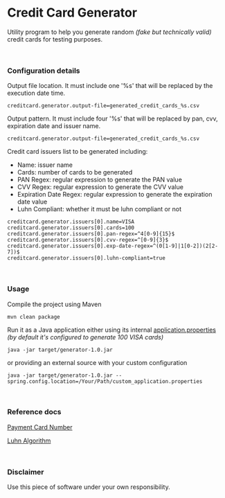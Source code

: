 # Credit Card Generator

Utility program to help you generate random *(fake but technically valid)* credit cards for testing purposes.

<br>

### Configuration details

Output file location. It must include one '%s' that will be replaced by the execution date time.
```
creditcard.generator.output-file=generated_credit_cards_%s.csv
```

Output pattern. It must include four '%s' that will be replaced by pan, cvv, expiration date and issuer name.
```
creditcard.generator.output-file=generated_credit_cards_%s.csv
```

Credit card issuers list to be generated including:
- Name: issuer name
- Cards: number of cards to be generated
- PAN Regex: regular expression to generate the PAN value
- CVV Regex: regular expression to generate the CVV value
- Expiration Date Regex: regular expression to generate the expiration date value
- Luhn Compliant: whether it must be luhn compliant or not
```
creditcard.generator.issuers[0].name=VISA
creditcard.generator.issuers[0].cards=100
creditcard.generator.issuers[0].pan-regex=^4[0-9]{15}$
creditcard.generator.issuers[0].cvv-regex=^[0-9]{3}$
creditcard.generator.issuers[0].exp-date-regex=^(0[1-9]|1[0-2])(2[2-7])$
creditcard.generator.issuers[0].luhn-compliant=true
```
<br>

### Usage
Compile the project using Maven
```
mvn clean package
```

Run it as a Java application either using its internal [application.properties](src/main/resources/application.properties) *(by default it's configured to generate 100 VISA cards)* 
```
java -jar target/generator-1.0.jar
```
or providing an external source with your custom configuration
```
java -jar target/generator-1.0.jar --spring.config.location=/Your/Path/custom_application.properties
```
<br>

### Reference docs
[Payment Card Number](https://en.wikipedia.org/wiki/Payment_card_number)

[Luhn Algorithm](https://en.wikipedia.org/wiki/Luhn_algorithm)

<br>

### Disclaimer

Use this piece of software under your own responsibility.
